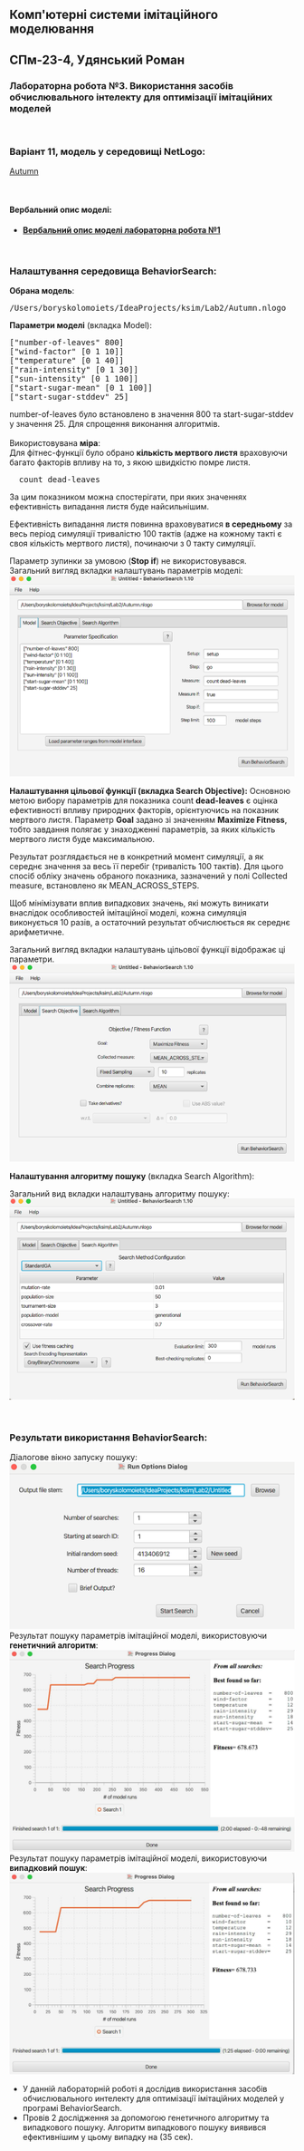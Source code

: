 ## Комп'ютерні системи імітаційного моделювання

## СПм-23-4, **Удянський Роман**

### Лабораторна робота №**3**. Використання засобів обчислювального інтелекту для оптимізації імітаційних моделей

<br>

### Варіант 11, модель у середовищі NetLogo:

[Autumn](http://www.netlogoweb.org/launch#http://www.netlogoweb.org/assets/modelslib/Sample%20Models/Biology/Autumn.nlogo)

<br>

#### Вербальний опис моделі:

- **[Вербальний опис моделі лабораторна робота №1](https://github.com/BorisKolomoiets/ksim/blob/main/Lab1/lab1_autumn.md#%D0%B2%D0%B5%D1%80%D0%B1%D0%B0%D0%BB%D1%8C%D0%BD%D0%B8%D0%B9-%D0%BE%D0%BF%D0%B8%D1%81-%D0%BC%D0%BE%D0%B4%D0%B5%D0%BB%D1%96)**

<br>

### Налаштування середовища BehaviorSearch:

**Обрана модель**:
<pre>
/Users/boryskolomoiets/IdeaProjects/ksim/Lab2/Autumn.nlogo
</pre>
**Параметри моделі** (вкладка Model):

<pre>
["number-of-leaves" 800]
["wind-factor" [0 1 10]]
["temperature" [0 1 40]]
["rain-intensity" [0 1 30]]
["sun-intensity" [0 1 100]]
["start-sugar-mean" [0 1 100]]
["start-sugar-stddev" 25]
</pre>

number-of-leaves було встановлено в значення 800 та start-sugar-stddev у значення 25. Для спрощення виконання алгоритмів.
<br>
<br>
Використовувана **міра**:  
Для фітнес-функції було обрано **кількість мертвого листя** враховуючи багато факторів впливу на то, з якою швидкістю помре листя.
<pre>
  count dead-leaves
</pre>

За цим показником можна спостерігати, при яких значеннях ефективність випадання листя буде найсильнішим.

Ефективність випадання листя повинна враховуватися **в середньому** за весь період симуляції тривалістю 100 тактів (адже на кожному такті є своя кількість мертвого листя),
починаючи з 0 такту симуляції.

Параметр зупинки за умовою (**Stop if**) не використовувався.  
Загальний вигляд вкладки налаштувань параметрів моделі:  
![Вкладка налаштувань параметрів моделі](parameters.png)

**Налаштування цільової функції (вкладка Search Objective):**
Основною метою вибору параметрів для показника count **dead-leaves** є оцінка ефективності впливу природних факторів, орієнтуючись на показник мертвого листя. Параметр **Goal** задано зі значенням **Maximize Fitness**, тобто завдання полягає у знаходженні параметрів, за яких кількість мертвого листя буде максимальною.

Результат розглядається не в конкретний момент симуляції, а як середнє значення за весь її перебіг (тривалість 100 тактів). Для цього спосіб обліку значень обраного показника, зазначений у полі Collected measure, встановлено як MEAN_ACROSS_STEPS.

Щоб мінімізувати вплив випадкових значень, які можуть виникати внаслідок особливостей імітаційної моделі, кожна симуляція виконується 10 разів, а остаточний результат обчислюється як середнє арифметичне.

Загальний вигляд вкладки налаштувань цільової функції відображає ці параметри.
![Вкладка налаштувань цільової функції](objective.png)

**Налаштування алгоритму пошуку** (вкладка Search Algorithm):

Загальний вид вкладки налаштувань алгоритму пошуку:  
![Вкладка налаштувань пошуку](search.png)

<br>

### Результати використання BehaviorSearch:

Діалогове вікно запуску пошуку:  
![Вікно запуску пошуку](example-dialog.png)
<br>
Результат пошуку параметрів імітаційної моделі, використовуючи **генетичний алгоритм**:  
![Результати пошуку за допомогою ГА](result-ga.jpg)
<br>
Результат пошуку параметрів імітаційної моделі, використовуючи **випадковий пошук**:  
![Результати випадкового пошуку](result-rs.jpg)

- У данній лабораторній роботі я дослідив використання засобів обчислювального интелекту для оптимізації імітаційних моделей у програмі BehaviorSearch.
- Провів 2 дослідження за допомогою генетичного алгоритму та випадкового пошуку. Алгоритм випадкового пошуку виявився ефективнішим у цьому випадку на (35 сек).
